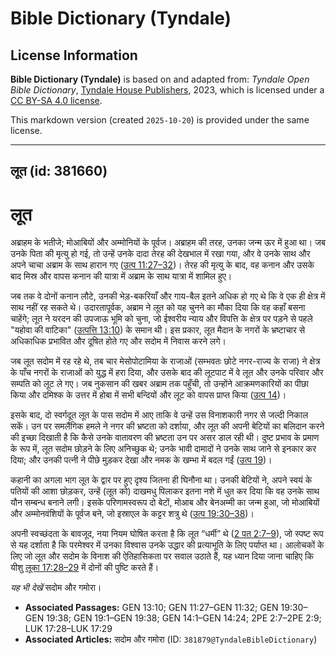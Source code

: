 # Bible Dictionary (Tyndale)

## License Information

**Bible Dictionary (Tyndale)** is based on and adapted from: _Tyndale Open Bible Dictionary_, [Tyndale House Publishers](https://tyndaleopenresources.com/), 2023, which is licensed under a [CC BY-SA 4.0 license](https://creativecommons.org/licenses/by-sa/4.0/legalcode.en).

This markdown version (created `2025-10-20`) is provided under the same license.



--------------------------------

## लूत (id: 381660)

लूत
===

अब्राहम के भतीजे; मोआबियों और अम्मोनियों के पूर्वज। अब्राहम की तरह, उनका जन्म ऊर में हुआ था। जब उनके पिता की मृत्यु हो गई, तो उन्हें उनके दादा तेरह की देखभाल में रखा गया, और वे उनके साथ और अपने चाचा अब्राम के साथ हारान गए ([उत्प 11:27–32](https://ref.ly/Gen11:27-Gen11:32))। तेरह की मृत्यु के बाद, वह कनान और उसके बाद मिस्र और वापस कनान की यात्रा में अब्राम के साथ यात्रा में शामिल हुए।

जब तक वे दोनों कनान लौटे, उनकी भेड़\-बकरियाँ और गाय\-बैल इतने अधिक हो गए थे कि वे एक ही क्षेत्र में साथ नहीं रह सकते थे। उदारतापूर्वक, अब्राम ने लूत को यह चुनने का मौका दिया कि वह कहाँ बसना चाहेंगे; लूत ने यरदन की उपजाऊ भूमि को चुना, जो ईश्वरीय न्याय और विपत्ति के क्षेत्र पर पड़ने से पहले "यहोवा की वाटिका" ([उत्पत्ति 13:10](https://ref.ly/Gen13:10)) के समान थी। इस प्रकार, लूत मैदान के नगरों के भ्रष्टाचार से अधिकाधिक प्रभावित और दूषित होते गए और सदोम में निवास करने लगे।

जब लूत सदोम में रह रहे थे, तब चार मेसोपोटामिया के राजाओं (सम्भवतः छोटे नगर\-राज्य के राजा) ने क्षेत्र के पाँच नगरों के राजाओं को युद्ध में हरा दिया, और उसके बाद की लूटपाट में वे लूत और उनके परिवार और सम्पति को लूट ले गए। जब ​​नुकसान की खबर अब्राम तक पहुँची, तो उन्होंने आक्रमणकारियों का पीछा किया और दमिश्क के उत्तर में होबा में सभी बन्दियों और लूट को वापस प्राप्त किया ([उत्प 14](https://ref.ly/Gen14:1-Gen14:24))।

इसके बाद, दो स्वर्गदूत लूत के पास सदोम में आए ताकि वे उन्हें उस विनाशकारी नगर से जल्दी निकाल सकें। उन पर समलैंगिक हमले ने नगर की भ्रष्टता को दर्शाया, और लूत की अपनी बेटियों का बलिदान करने की इच्छा दिखाती है कि कैसे उनके वातावरण की भ्रष्टता उन पर असर डाल रही थी। दुष्ट प्रभाव के प्रमाण के रूप में, लूत सदोम छोड़ने के लिए अनिच्छुक थे; उनके भावी दामादों ने उनके साथ जाने से इनकार कर दिया; और उनकी पत्नी ने पीछे मुड़कर देखा और नमक के खम्भा में बदल गईं ([उत्प 19](https://ref.ly/Gen19:1-Gen19:38))।

कहानी का अगला भाग लूत के द्वार पर हुए दृश्य जितना ही घिनौना था। उनकी बेटियों ने, अपने स्वयं के पतियों की आशा छोड़कर, उन्हें (लूत को) दाखमधु पिलाकर इतना नशे में धुत कर दिया कि वह उनके साथ यौन सम्बन्ध बनाने लगी। इसके परिणामस्वरूप दो बेटों, मोआब और बेनअम्मी का जन्म हुआ, जो मोआबियों और अम्मोनवंशियों के पूर्वज बने, जो इस्राएल के कट्टर शत्रु थे ([उत्प 19:30–38](https://ref.ly/Gen19:30-Gen19:38))।

अपनी स्वच्छंदता के बावजूद, नया नियम घोषित करता है कि लूत “धर्मी” थे ([2 पत 2:7–9](https://ref.ly/2Pet2:7-2Pet2:9)), जो स्पष्ट रूप से यह दर्शाता है कि परमेश्वर में उनका विश्वास उनके उद्धार की प्रत्याभूति के लिए पर्याप्त था। आलोचकों के लिए जो लूत और सदोम के विनाश की ऐतिहासिकता पर सवाल उठाते हैं, यह ध्यान दिया जाना चाहिए कि यीशु [लूका 17:28–29](https://ref.ly/Luke17:28-Luke17:29) में दोनों की पुष्टि करते हैं।

*यह भी देखें* सदोम और गमोरा।

* **Associated Passages:** GEN 13:10; GEN 11:27–GEN 11:32; GEN 19:30–GEN 19:38; GEN 19:1–GEN 19:38; GEN 14:1–GEN 14:24; 2PE 2:7–2PE 2:9; LUK 17:28–LUK 17:29
* **Associated Articles:** सदोम और गमोरा (ID: `381879@TyndaleBibleDictionary`)

